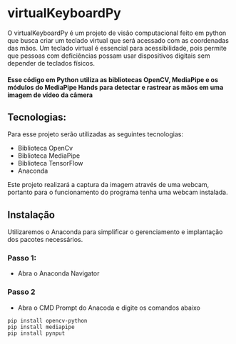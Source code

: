 # virtualKeyboardPy

O virtualKeyboardPy é um projeto de visão computacional feito em python que busca criar um teclado virtual que será acessado com as coordenadas das mãos. 
Um teclado virtual é essencial para acessibilidade, pois permite que pessoas com deficiências possam usar dispositivos digitais sem depender de teclados físicos.
#### Esse código em Python utiliza as bibliotecas OpenCV, MediaPipe e os módulos do MediaPipe Hands para detectar e rastrear as mãos em uma imagem de vídeo da câmera

## Tecnologias:
Para esse projeto serão utilizadas as seguintes tecnologias:
- Biblioteca OpenCv
- Biblioteca MediaPipe
- Biblioteca TensorFlow
- Anaconda

Este projeto realizará a captura da imagem através de uma webcam, portanto para o funcionamento do programa tenha uma webcam instalada.

## Instalação
Utilizaremos o Anaconda para simplificar o gerenciamento e implantação dos pacotes necessários.

### Passo 1:
- Abra o Anaconda Navigator
### Passo 2
- Abra o CMD Prompt do Anacoda e digite os comandos abaixo
```
pip install opencv-python
pip install mediapipe
pip install pynput
```
